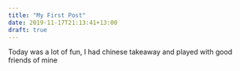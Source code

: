 ```yaml
---
title: "My First Post"
date: 2019-11-17T21:13:41+13:00
draft: true
---
```


Today was a lot of fun, I had chinese takeaway and played with good friends of mine

